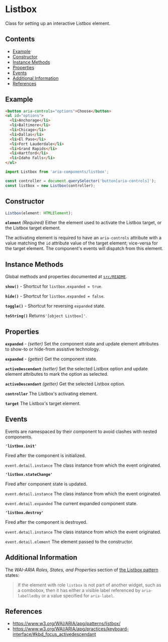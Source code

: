 Listbox
=======

Class for setting up an interactive Listbox element.

## Contents

* [Example](#example)
* [Constructor](#constructor)
* [Instance Methods](#instance-methods)
* [Properties](#properties)
* [Events](#events)
* [Additional Information](#additional-information)
* [References](#references)

## Example

```html
<button aria-controls="options">Choose</button>
<ul id="options">
  <li>Anchorage</li>
  <li>Baltimore</li>
  <li>Chicago</li>
  <li>Dallas</li>
  <li>El Paso</li>
  <li>Fort Lauderdale</li>
  <li>Grand Rapids</li>
  <li>Hartford</li>
  <li>Idaho Falls</li>
</ul>
```

```jsx
import Listbox from 'aria-components/listbox';

const controller = document.querySelector('button[aria-controls]');
const listbox = new Listbox(controller);
```

## Constructor

```jsx
Listbox(element: HTMLElement);
```

**`element`** _(Required)_ Either the element used to activate the Listbox target, or the Listbox target element.

The activating element is required to have an `aria-controls` attribute with a value matching the `id` attribute value of the target element; vice-versa for the target element. The component's events will dispatch from this element.

## Instance Methods

Global methods and properties documented at [`src/README`](../).

**`show()`** - Shortcut for `listbox.expanded = true`.

**`hide()`** - Shortcut for `listbox.expanded = false`.

**`toggle()`** - Shortcut for reversing `expanded` state.

**`toString()`** Returns`'[object Listbox]'`.

## Properties

**`expanded`** - _(setter)_ Set the component state and update element attributes to show-to or hide-from assistive technology.

**`expanded`** - _(getter)_ Get the component state.

**`activeDescendant`** _(setter)_ Set the selected Listbox option and update element attributes to mark the option as selected.

**`activeDescendant`** _(getter)_ Get the selected Listbox option.

**`controller`** The Listbox's activating element.

**`target`** The Listbox's target element.

## Events

Events are namespaced by their component to avoid clashes with nested components.

**`'listbox.init'`**

Fired after the component is initialized.

`event.detail.instance` The class instance from which the event originated.

**`'listbox.stateChange'`**

Fired after component state is updated.

`event.detail.instance` The class instance from which the event originated.

`event.detail.expanded` The current expanded component state.

**`'listbox.destroy'`**

Fired after the component is destroyed.

`event.detail.instance` The class instance from which the event originated.

`event.detail.element` The element passed to the constructor.

## Additional Information

The _WAI-ARIA Roles, States, and Properties_ section of [the Listbox pattern](https://www.w3.org/WAI/ARIA/apg/patterns/listbox/#wai-ariaroles,states,andproperties) states:

> If the element with role `listbox` is not part of another widget, such as a combobox, then it has either a visible label referenced by `aria-labelledby` or a value specified for `aria-label`.

## References

- https://www.w3.org/WAI/ARIA/apg/patterns/listbox/
- https://www.w3.org/WAI/ARIA/apg/practices/keyboard-interface/#kbd_focus_activedescendant

